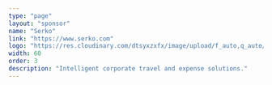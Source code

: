 ```yaml
---
type: "page"
layout: "sponsor"
name: "Serko"
link: "https://www.serko.com"
logo: "https://res.cloudinary.com/dtsyxzxfx/image/upload/f_auto,q_auto/v1581574966/2020/Serko_RGB-BLK.svg"
width: 60
order: 3
description: "Intelligent corporate travel and expense solutions."
---
```

